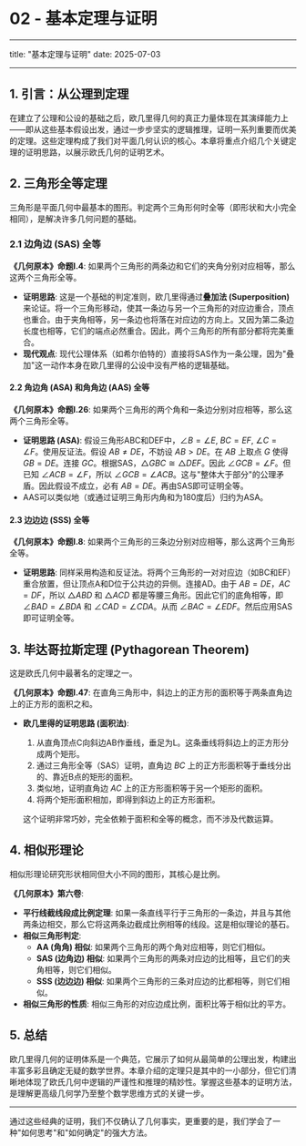 # 02 - 基本定理与证明

---

title: "基本定理与证明"
date: 2025-07-03

---

## 1. 引言：从公理到定理

在建立了公理和公设的基础之后，欧几里得几何的真正力量体现在其演绎能力上——即从这些基本假设出发，通过一步步坚实的逻辑推理，证明一系列重要而优美的定理。这些定理构成了我们对平面几何认识的核心。本章将重点介绍几个关键定理的证明思路，以展示欧氏几何的证明艺术。

## 2. 三角形全等定理

三角形是平面几何中最基本的图形。判定两个三角形何时全等（即形状和大小完全相同），是解决许多几何问题的基础。

### 2.1 边角边 (SAS) 全等

**《几何原本》命题I.4**: 如果两个三角形的两条边和它们的夹角分别对应相等，那么这两个三角形全等。

- **证明思路**: 这是一个基础的判定准则，欧几里得通过**叠加法 (Superposition)** 来论证。将一个三角形移动，使其一条边与另一个三角形的对应边重合，顶点也重合。由于夹角相等，另一条边也将落在对应边的方向上。又因为第二条边长度也相等，它们的端点必然重合。因此，两个三角形的所有部分都将完美重合。
- **现代观点**: 现代公理体系（如希尔伯特的）直接将SAS作为一条公理，因为"叠加"这一动作本身在欧几里得的公设中没有严格的逻辑基础。

#### 2.2 角边角 (ASA) 和角角边 (AAS) 全等

**《几何原本》命题I.26**: 如果两个三角形的两个角和一条边分别对应相等，那么这两个三角形全等。

- **证明思路 (ASA)**: 假设三角形ABC和DEF中，$\angle B = \angle E$, $BC=EF$, $\angle C = \angle F$。使用反证法。假设 $AB \neq DE$，不妨设 $AB > DE$。在 $AB$ 上取点 $G$ 使得 $GB=DE$。连接 $GC$。根据SAS，$\triangle GBC \cong \triangle DEF$。因此 $\angle GCB = \angle F$。但已知 $\angle ACB = \angle F$，所以 $\angle GCB = \angle ACB$。这与"整体大于部分"的公理矛盾。因此假设不成立，必有 $AB=DE$。再由SAS即可证明全等。
- AAS可以类似地（或通过证明三角形内角和为180度后）归约为ASA。

#### 2.3 边边边 (SSS) 全等

**《几何原本》命题I.8**: 如果两个三角形的三条边分别对应相等，那么这两个三角形全等。

- **证明思路**: 同样采用构造和反证法。将两个三角形的一对对应边（如BC和EF）重合放置，但让顶点A和D位于公共边的异侧。连接AD。由于 $AB=DE$，$AC=DF$，所以 $\triangle ABD$ 和 $\triangle ACD$ 都是等腰三角形。因此它们的底角相等，即 $\angle BAD = \angle BDA$ 和 $\angle CAD = \angle CDA$。从而 $\angle BAC = \angle EDF$。然后应用SAS即可证明全等。

## 3. 毕达哥拉斯定理 (Pythagorean Theorem)

这是欧氏几何中最著名的定理之一。

**《几何原本》命题I.47**: 在直角三角形中，斜边上的正方形的面积等于两条直角边上的正方形的面积之和。

- **欧几里得的证明思路 (面积法)**:
  1. 从直角顶点C向斜边AB作垂线，垂足为L。这条垂线将斜边上的正方形分成两个矩形。
  2. 通过三角形全等（SAS）证明，直角边 $BC$ 上的正方形面积等于垂线分出的、靠近B点的矩形的面积。
  3. 类似地，证明直角边 $AC$ 上的正方形面积等于另一个矩形的面积。
  4. 将两个矩形面积相加，即得到斜边上的正方形面积。
  
  这个证明非常巧妙，完全依赖于面积和全等的概念，而不涉及代数运算。

## 4. 相似形理论

相似形理论研究形状相同但大小不同的图形，其核心是比例。

**《几何原本》第六卷**:

- **平行线截线段成比例定理**: 如果一条直线平行于三角形的一条边，并且与其他两条边相交，那么它将这两条边截成比例相等的线段。这是相似理论的基石。
- **相似三角形判定**:
  - **AA (角角) 相似**: 如果两个三角形的两个角对应相等，则它们相似。
  - **SAS (边角边) 相似**: 如果两个三角形的两条对应边的比相等，且它们的夹角相等，则它们相似。
  - **SSS (边边边) 相似**: 如果两个三角形的三条对应边的比都相等，则它们相似。
- **相似三角形的性质**: 相似三角形的对应边成比例，面积比等于相似比的平方。

## 5. 总结

欧几里得几何的证明体系是一个典范，它展示了如何从最简单的公理出发，构建出丰富多彩且确定无疑的数学世界。本章介绍的定理只是其中的一小部分，但它们清晰地体现了欧氏几何中逻辑的严谨性和推理的精妙性。掌握这些基本的证明方法，是理解更高级几何学乃至整个数学思维方式的关键一步。

---

通过这些经典的证明，我们不仅确认了几何事实，更重要的是，我们学会了一种"如何思考"和"如何确定"的强大方法。
